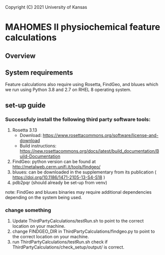 Copyright (C) 2021 University of Kansas

# MAHOMES II physiochemical feature calculations


## Overview


## System requirements
Feature calculations also require using Rosetta, FindGeo, and bluues which we run using Python 3.8 and 2.7 on RHEL 8 operating system.

## set-up guide
### Successfuly install the following third party software tools:
1. Rosetta 3.13
    - Download:  https://www.rosettacommons.org/software/license-and-download
    - Build instructions: https://new.rosettacommons.org/docs/latest/build_documentation/Build-Documentation 
2. FindGeo: python version can be found at http://metalweb.cerm.unifi.it/tools/findgeo/
3. bluues: can be downloaded in the supplementary from its publication ( https://doi.org/10.1186/1471-2105-13-S4-S18 )
4. pdb2pqr (should already be set-up from venv)

note: FindGeo and bluues binaries may require additional dependencies depending on the system being used.

### change something
1. Update ThirdPartyCalculations/testRun.sh to point to the correct location on your machine.
2. change FINDGEO_DIR in ThirdPartyCalculations/findgeo.py to point to the correct location on your machine.
3. run ThirdPartyCalculations/testRun.sh check if ThirdPartyCalculations/check_setup/output/ is correct.

 
